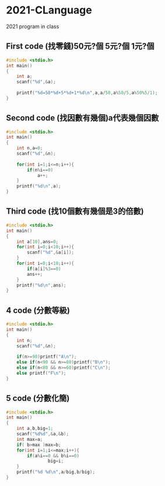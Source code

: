 # 2021-CLanguage
2021 program in class
## First code (找零錢)50元?個  5元?個  1元?個
```C
#include <stdio.h>
int main()
{
	int a;
	scanf("%d",&a);
	
	printf("%d=50*%d+5*%d+1*%d\n",a,a/50,a%50/5,a%50%5/1);
}
```
## Second code (找因數有幾個)a代表幾個因數
```C
#include <stdio.h>
int main()
{
	int n,a=0;
	scanf("%d",&n);
	
	for(int i=1;i<=n;i++){
		if(n%i==0)
			a++;
	}
	printf("%d\n",a);
}
```
## Third code (找10個數有幾個是3的倍數)
```C
#include <stdio.h>
int main()
{
	int a[10],ans=0;
	for(int i=0;i<10;i++){
		scanf("%d",&a[i]);
	}
	for(int i=0;i<10;i++){
		if(a[i]%3==0)
		ans++;
	}
	printf("%d\n",ans);
}
```
## 4 code (分數等級)
```C
#include <stdio.h>
int main()
{
	int n;
	scanf("%d",&n);
	
	if(n>=90)printf("A\n");
	else if(n<90 && n>=80)printf("B\n");
	else if(n<80 && n>=60)printf("C\n");
	else printf("F\n");
}
```
## 5 code (分數化簡)
```C
#include <stdio.h>
int main()
{	
	int a,b,big=1;
	scanf("%d%d",&a,&b);
	int max=a;
	if( b>max )max=b;
	for(int i=1;i<=max;i++){
		if(a%i==0 && b%i==0)
				big=i;
	}
	printf("%d %d\n",a/big,b/big);
}
```
